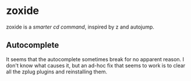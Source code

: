 # zoxide

zoxide is a *smarter cd command*, inspired by z and autojump.

## Autocomplete

It seems that the autocomplete sometimes break for no apparent reason. I don't
know what causes it, but an ad-hoc fix that seems to work is to clear all the
zplug plugins and reinstalling them.
